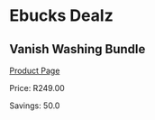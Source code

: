 
# Ebucks Dealz
## Vanish Washing Bundle
[Product Page](https://www.ebucks.com/web/shop/productSelected.do?prodId=1047938359&catId=842820660)

Price: R249.00

Savings: 50.0


	